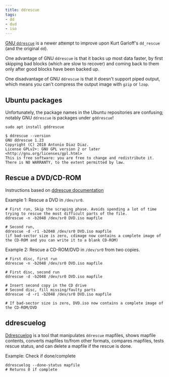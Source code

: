 ```yaml
---
title: ddrescue
tags:
- dd
- dvd
- iso
---
```


[GNU `ddrescue`](https://community.linuxmint.com/software/view/gddrescue) is a newer attempt to improve upon Kurt Garloff's `dd_rescue` (and the original `dd`).
<!--more-->
One advantage of GNU `ddrescue` is that it backs up most data faster, by first skipping bad blocks (which are slow to recover)
and coming back to them only after good blocks have been backed up.

One disadvantage of GNU `ddrescue` is that it doesn't support piped output, which means you can't compress the output image with `gzip` or `lzop`.

## Ubuntu packages

Unfortunately, the package names in the Ubuntu repositories are confusing; notably GNU `ddrescue` is packages under `gddrescue`!

```shell
sudo apt install gddrescue
```
```shell
$ ddrescue --version
GNU ddrescue 1.23
Copyright (C) 2018 Antonio Diaz Diaz.
License GPLv2+: GNU GPL version 2 or later <http://gnu.org/licenses/gpl.html>
This is free software: you are free to change and redistribute it.
There is NO WARRANTY, to the extent permitted by law.
```

## Rescue a DVD/CD-ROM

Instructions based on [ddrescue documentation](https://www.gnu.org/software/ddrescue/manual/ddrescue_manual.html#Optical-media)

Example 1: Rescue a DVD in `/dev/sr0`.
```shell
# First run, Skip the scraping phase. Avoids spending a lot of time trying to rescue the most difficult parts of the file.
ddrescue -n -b2048 /dev/sr0 DVD.iso mapfile

# Second run, 
ddrescue -d -r1 -b2048 /dev/sr0 DVD.iso mapfile
(if bad-sector size is zero, cdimage now contains a complete image of the CD-ROM and you can write it to a blank CD-ROM)
```

Example 2: Rescue a CD-ROM/DVD in `/dev/sr0` from two copies.

```shell
# First disc, first run
ddrescue -n -b2048 /dev/sr0 DVD.iso mapfile

# First disc, second run
ddrescue -d -b2048 /dev/sr0 DVD.iso mapfile

# Insert second copy in the CD drive
# Second disc, fill missing/faulty parts
ddrescue -d -r1 -b2048 /dev/sr0 DVD.iso mapfile

# If bad-sector size is zero, DVD.iso now contains a complete image of the CD-ROM/DVD
```

## ddrescuelog

[Ddrescuelog](https://www.gnu.org/software/ddrescue/manual/ddrescue_manual.html#Ddrescuelog) is a tool that manipulates 
`ddrescue` mapfiles, shows mapfile contents, converts mapfiles to/from other formats, 
compares mapfiles, tests rescue status, and can delete a mapfile if the rescue is done.

Example: Check if done/complete

```shell
ddrescuelog --done-status mapfile
# Returns 0 if complete
```